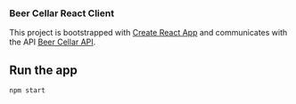 ### Beer Cellar React Client

This project is bootstrapped with [Create React App](https://github.com/facebookincubator/create-react-app) and communicates with the API [Beer Cellar API](https://github.com/Fabianopb/beer-cellar-api).

## Run the app

```
npm start
```
